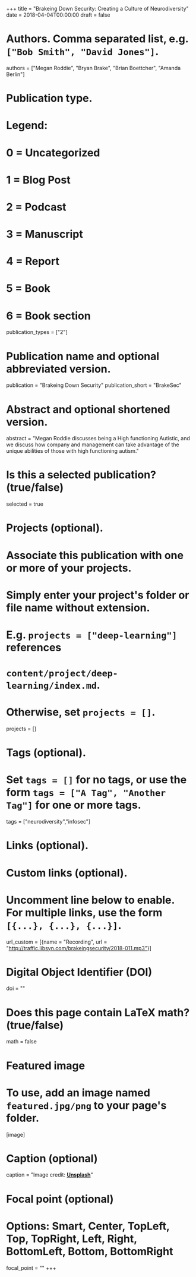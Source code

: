 +++
title = "Brakeing Down Security: Creating a Culture of Neurodiversity"
date = 2018-04-04T00:00:00
draft = false

# Authors. Comma separated list, e.g. `["Bob Smith", "David Jones"]`.
authors = ["Megan Roddie", "Bryan Brake", "Brian Boettcher", "Amanda Berlin"]

# Publication type.
# Legend:
# 0 = Uncategorized
# 1 = Blog Post
# 2 = Podcast
# 3 = Manuscript
# 4 = Report
# 5 = Book
# 6 = Book section
publication_types = ["2"]

# Publication name and optional abbreviated version.
publication = "Brakeing Down Security"
publication_short = "BrakeSec"

# Abstract and optional shortened version.
abstract = "Megan Roddie discusses being a High functioning Autistic, and we discuss how company and management can take advantage of the unique abilities of those with high functioning autism."

# Is this a selected publication? (true/false)
selected = true

# Projects (optional).
#   Associate this publication with one or more of your projects.
#   Simply enter your project's folder or file name without extension.
#   E.g. `projects = ["deep-learning"]` references
#   `content/project/deep-learning/index.md`.
#   Otherwise, set `projects = []`.
projects = []

# Tags (optional).
#   Set `tags = []` for no tags, or use the form `tags = ["A Tag", "Another Tag"]` for one or more tags.
tags = ["neurodiversity","infosec"]

# Links (optional).


# Custom links (optional).
#   Uncomment line below to enable. For multiple links, use the form `[{...}, {...}, {...}]`.
url_custom = [{name = "Recording", url = "http://traffic.libsyn.com/brakeingsecurity/2018-011.mp3"}]

# Digital Object Identifier (DOI)
doi = ""

# Does this page contain LaTeX math? (true/false)
math = false

# Featured image
# To use, add an image named `featured.jpg/png` to your page's folder.
[image]
  # Caption (optional)
  caption = "Image credit: [**Unsplash**](https://unsplash.com/photos/pLCdAaMFLTE)"

  # Focal point (optional)
  # Options: Smart, Center, TopLeft, Top, TopRight, Left, Right, BottomLeft, Bottom, BottomRight
  focal_point = ""
+++
